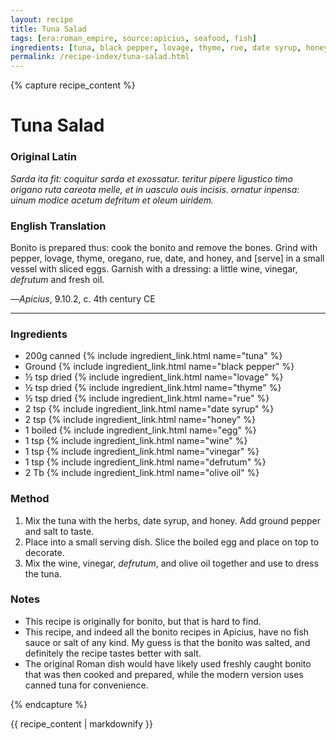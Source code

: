 ```yaml
---
layout: recipe
title: Tuna Salad
tags: [era:roman_empire, source:apicius, seafood, fish]
ingredients: [tuna, black pepper, lovage, thyme, rue, date syrup, honey, egg, wine, vinegar, defrutum, olive oil]
permalink: /recipe-index/tuna-salad.html
---
```


{% capture recipe_content %}
# Tuna Salad

### Original Latin
*Sarda ita fit: coquitur sarda et exossatur. teritur pipere ligustico timo origano ruta careota melle, et in uasculo ouis incisis. ornatur inpensa: uinum modice acetum defritum et oleum uiridem.*

### English Translation
Bonito is prepared thus: cook the bonito and remove the bones. Grind with pepper, lovage, thyme, oregano, rue, date, and honey, and [serve] in a small vessel with sliced eggs. Garnish with a dressing: a little wine, vinegar, *defrutum* and fresh oil.

—*Apicius*, 9.10.2, c. 4th century CE

___

### Ingredients
- 200g canned {% include ingredient_link.html name="tuna" %}
- Ground {% include ingredient_link.html name="black pepper" %}
- ½ tsp dried {% include ingredient_link.html name="lovage" %}
- ½ tsp dried {% include ingredient_link.html name="thyme" %}
- ½ tsp dried {% include ingredient_link.html name="rue" %}
- 2 tsp {% include ingredient_link.html name="date syrup" %}
- 2 tsp {% include ingredient_link.html name="honey" %}
- 1 boiled {% include ingredient_link.html name="egg" %}
- 1 tsp {% include ingredient_link.html name="wine" %}
- 1 tsp {% include ingredient_link.html name="vinegar" %}
- 1 tsp {% include ingredient_link.html name="defrutum" %}
- 2 Tb {% include ingredient_link.html name="olive oil" %}

### Method
1. Mix the tuna with the herbs, date syrup, and honey. Add ground pepper and salt to taste. 
2. Place into a small serving dish. Slice the boiled egg and place on top to decorate. 
3. Mix the wine, vinegar, *defrutum*, and olive oil together and use to dress the tuna.

### Notes
- This recipe is originally for bonito, but that is hard to find.
- This recipe, and indeed all the bonito recipes in Apicius, have no fish sauce or salt of any kind. My guess is that the bonito was salted, and definitely the recipe tastes better with salt.
- The original Roman dish would have likely used freshly caught bonito that was then cooked and prepared, while the modern version uses canned tuna for convenience.

{% endcapture %}

{{ recipe_content | markdownify }}